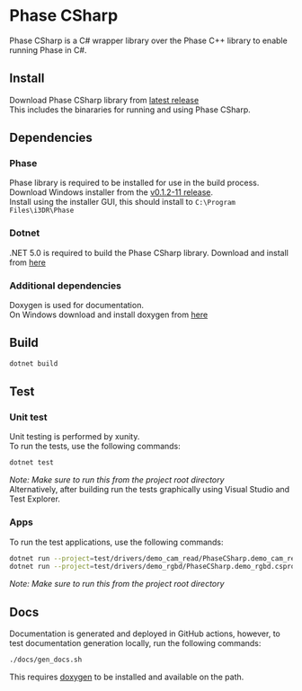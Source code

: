 # Phase CSharp
Phase CSharp is a C# wrapper library over the Phase C++ library to enable running Phase in C#.

## Install
Download Phase CSharp library from [latest release](https://github.com/i3drobotics/phase-csharp/releases)  
This includes the binararies for running and using Phase CSharp.

## Dependencies
### Phase
Phase library is required to be installed for use in the build process.  
Download Windows installer from the [v0.1.2-11 release](https://github.com/i3drobotics/phase/releases/tag/v0.1.2-11).  
Install using the installer GUI, this should install to `C:\Program Files\i3DR\Phase`
### Dotnet
.NET 5.0 is required to build the Phase CSharp library. Download and install from [here](https://dotnet.microsoft.com/en-us/download/dotnet/5.0)

### Additional dependencies
Doxygen is used for documentation.  
On Windows download and install doxygen from [here](https://www.doxygen.nl/download.html)

## Build
```bash
dotnet build
```

## Test

### Unit test
Unit testing is performed by xunity.  
To run the tests, use the following commands:
```bash
dotnet test
```
*Note: Make sure to run this from the project root directory*  
Alternatively, after building run the tests graphically using Visual Studio and Test Explorer.  

### Apps
To run the test applications, use the following commands:
```bash
dotnet run --project=test/drivers/demo_cam_read/PhaseCSharp.demo_cam_read.csproj 
dotnet run --project=test/drivers/demo_rgbd/PhaseCSharp.demo_rgbd.csproj 
```

*Note: Make sure to run this from the project root directory*

## Docs
Documentation is generated and deployed in GitHub actions, however, to test documentation generation locally, run the following commands:
```bash
./docs/gen_docs.sh
```
This requires [doxygen](https://www.doxygen.nl/index.html) to be installed and available on the path.
